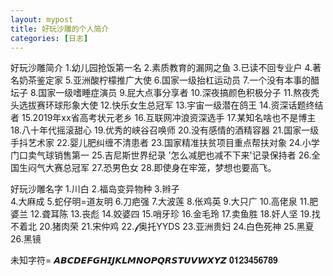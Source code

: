 ```yaml
---
layout: mypost
title: 好玩沙雕的个人简介
categories: [日志]
---
```


好玩沙雕简介
1.幼儿园抢饭第一名 
2.素质教育的漏网之鱼 
3.已读不回专业户 
4.著名奶茶鉴定家 
5.亚洲酸柠檬推广大使 
6.国家一级抬杠运动员 
7.一个没有本事的醋坛子 
8.国家一级嗜睡症演员 
9.屁大点事分享者 
10.深夜搞颜色积极分子
11.熬夜秃头选拔赛环球形象大使
12.快乐女生总冠军 
13.宇宙一级潜在鸽王 
14.资深话题终结者 
15.2019年xx省高考状元老乡 
16.互联网冲浪资深选手 
17.某知名啥也不是博主 
18.八十年代摇滚甜心 
19.优秀的峡谷召唤师 
20.没有感情的酒精容器
21.国家一级手抖艺术家 
22.婴儿肥纠缠不清患者 
23.国家精准扶贫项目重点帮扶对象 
24.小学门口卖气球销售第一 
25.吉尼斯世界纪录 '怎么减肥也减不下来'记录保持者 
26.全国生闷气大赛总冠军
27.恐男色女
28.即使身在牢笼，梦想也要高飞。

好玩沙雕名字
1.川白 
2.福岛变异物种
3.辫子  
4.大麻成
5.蛇仔明=道友明 
6.刀疤强
7.大波莲
8.伥鸡英
9.大只广
10.高佬泉
11.肥婆兰
12.聋耳陈
13.丧彪
14.姣婆四
15.哨牙珍
16.金毛玲
17.卖鱼胜
18.奸人坚
19.找不着北
20.猪肉荣
21.宋仲鸡
22.𝓯奥托YYDS
23.亚洲贵妇
24.白色死神
25.黑夏
26.黑镜

未知字符=
𝘼𝘽𝘾𝘿𝙀𝙁𝙂𝙃𝙄𝙅𝙆𝙇𝙈𝙉𝙊𝙋𝙌𝙍𝙎𝙏𝙐𝙑𝙒𝙓𝙔𝙕
𝟎𝟏𝟐𝟑𝟒𝟓𝟔𝟕𝟖𝟗
